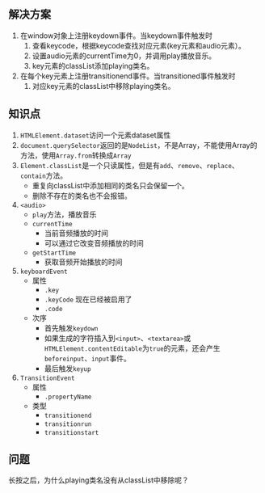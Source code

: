 ## 解决方案
1. 在window对象上注册keydown事件。当keydown事件触发时
    1. 查看keycode，根据keycode查找对应元素(key元素和audio元素）。
    2. 设置audio元素的currentTime为0，并调用play播放音乐。
    3. key元素的classList添加playing类名。
2. 在每个key元素上注册transitionend事件。当transitioned事件触发时
    1. 对应key元素的classList中移除playing类名。



## 知识点
1. `HTMLElement.dataset`访问一个元素dataset属性
2. `document.querySelector`返回的是`NodeList`，不是Array，不能使用Array的方法，使用`Array.from`转换成`Array`
3. `Element.classList`是一个只读属性，但是有`add`、`remove`、`replace`、`contain`方法。
    * 重复向classList中添加相同的类名只会保留一个。
    * 删除不存在的类名也不会报错。
4. `<audio>`
    * `play`方法，播放音乐
    * `currentTime`
        * 当前音频播放的时间
        * 可以通过它改变音频播放的时间
    * `getStartTime`
        * 获取音频开始播放的时间
5. `keyboardEvent`
    * 属性
        * `.key`
        * `.keyCode` 现在已经被启用了
        * `.code`
    * 次序
        * 首先触发`keydown`
        * 如果生成的字符插入到`<input>`、`<textarea>`或`HTMLElement.contentEditable`为`true`的元素，还会产生`beforeinput`、`input`事件。
        * 最后触发`keyup`
6. `TransitionEvent`
    * 属性
        * `.propertyName`
    * 类型
        * `transitionend`
        * `transitionrun`
        * `transitionstart`

## 问题
长按之后，为什么playing类名没有从classList中移除呢？